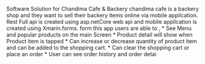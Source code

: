 <hi> Software Solution for Chandima Cafe & Backery </h1>
chandima cafe is a backery shop and they want to sell their backery items online via mobile appilcation.
Rest Full api is created using asp.netCore web api and mobile appilcation is created using Xmarin.forms. 
  form this app users are able to ,
    * See Menu and popular products on the main Screen
    * Product detail will show when Product item is tapped
    * Can increase or decrease quantity of product item and can be
      added to the shopping cart.
    * Can clear the shopping cart or place an order
    * User can see order history and order detai
